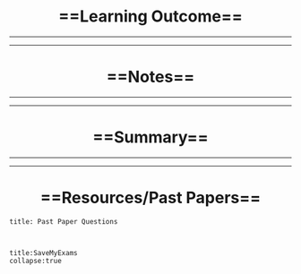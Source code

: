 # <center> ==Learning Outcome==  </center>
___



___

# <center> ==Notes==  </center>
___



___

# <center> ==Summary==  </center>
___



___



# <center> ==Resources/Past Papers==  </center>
```ad-note
title: Past Paper Questions



```
```ad-info
title:SaveMyExams
collapse:true
```
